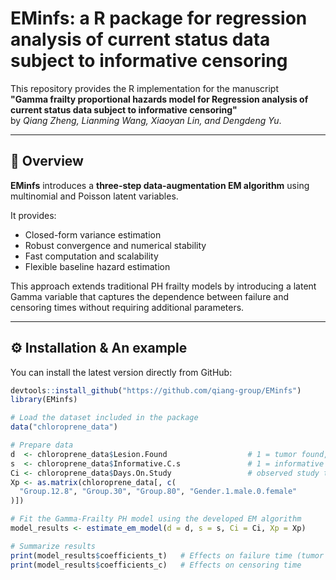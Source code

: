 # EMinfs: a R package for regression analysis of current status data subject to informative censoring

This repository provides the R implementation for the manuscript  
**"Gamma frailty proportional hazards model for Regression analysis of current status data subject to informative censoring"**  
by *Qiang Zheng, Lianming Wang, Xiaoyan Lin, and Dengdeng Yu*.

---

## 🧭 Overview

**EMinfs** introduces a **three-step data-augmentation EM algorithm** using multinomial and Poisson latent variables.  

It provides:
- Closed-form variance estimation  
- Robust convergence and numerical stability  
- Fast computation and scalability  
- Flexible baseline hazard estimation

This approach extends traditional PH frailty models by introducing a latent Gamma variable that captures the dependence between failure and censoring times without requiring additional parameters.

---

## ⚙️ Installation & An example 

You can install the latest version directly from GitHub:

```r
devtools::install_github("https://github.com/qiang-group/EMinfs")
library(EMinfs)

# Load the dataset included in the package
data("chloroprene_data")

# Prepare data
d  <- chloroprene_data$Lesion.Found                  # 1 = tumor found, 0 = none
s  <- chloroprene_data$Informative.C.s               # 1 = informative censoring
Ci <- chloroprene_data$Days.On.Study                 # observed study time
Xp <- as.matrix(chloroprene_data[, c(
  "Group.12.8", "Group.30", "Group.80", "Gender.1.male.0.female"
)])

# Fit the Gamma-Frailty PH model using the developed EM algorithm
model_results <- estimate_em_model(d = d, s = s, Ci = Ci, Xp = Xp)

# Summarize results
print(model_results$coefficients_t)   # Effects on failure time (tumor onset)
print(model_results$coefficients_c)   # Effects on censoring time
